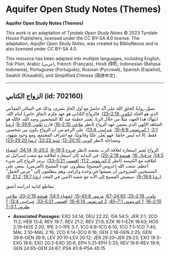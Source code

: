 # Aquifer Open Study Notes (Themes)

**Aquifer Open Study Notes (Themes)**

This work is an adaptation of *Tyndale Open Study Notes* © 2023 Tyndale House Publishers, licensed under the CC BY\-SA 4\.0 license. The adaptation, *Aquifer Open Study Notes*, was created by BiblioNexus and is also licensed under CC BY\-SA 4\.0\.

This resource has been adapted into multiple languages, including English, Tok Pisin, Arabic (عربي), French (Français), Hindi (हिंदी), Indonesian (Bahasa Indonesia), Portuguese (Português), Russian (Русский), Spanish (Español), Swahili (Kiswahili), and Simplified Chinese (简体中文).



--------------------------------

## الزواج الكتابي (id: 702160)

تصوِّر روايةُ الخلقِ اللهَ على أنَّه حاضرٌ مع أول اتّحادٍ بشري، وذلك في المكان المقدَّس الذي هو الجنّة ([تكوين 2:18–25](https://ref.ly/Gen2:18-Gen2:25)). فالزواج الكتابي هو عهد ملزم (اتفاق خاص) أمام الله. انتهاك هذا العهد، مثلًا من خلال الزنا، يُعتبر خطيئة ضد كلا الشخصين وضد الله. فالله هو الشاهد الإلهي الذي يضمن عهد الزواج (انظر [ملاخي 2:10–16](https://ref.ly/Mal2:10-Mal2:16); قارن [تكوين 39:6–9](https://ref.ly/Gen39:6-Gen39:9); [إرميا 3:1](https://ref.ly/Jer3:1); [1 كورنثوس 6:9–10](https://ref.ly/1Cor6:9-1Cor6:10); [عبرانيين 13:4](https://ref.ly/Heb13:4)). على الرغم من أن الزواج يكون بين شخصين فقط، إلا أنه ليس خاصًا. فهو يُعلن علنًا وقانونيًا، مع اعتراف المجتمع، ومع وجود شهود، ومساءلة (انظر [لاويين 20:10–12](https://ref.ly/Lev20:10-Lev20:12); [تثنية 22:22](https://ref.ly/Deut22:22); [إرميا 29:20–23](https://ref.ly/Jer29:20-Jer29:23)).

الزواج يُعتبر استعارة لعلاقة الرب بشعبه (انظر [خروج 19:3–6](https://ref.ly/Exod19:3-Exod19:6); [20:2–6](https://ref.ly/Exod20:2-Exod20:6); [34:14](https://ref.ly/Exod34:14); [إشعياء 54:5](https://ref.ly/Isa54:5); [حزقيال 16](https://ref.ly/Ezek16:1-Ezek16:63); [هوشع 2:19–20](https://ref.ly/Hos2:19-Hos2:20)). في البداية كان استعارة لعلاقته مع شعب إسرائيل ثم لعلاقته مع الكنيسة (انظر [2 كورنثوس 11:2](https://ref.ly/2Cor11:2); [أفسس 5:21–33](https://ref.ly/Eph5:21-Eph5:33)). يرمز الزواج إلى شيء أعظم. شعب الله (عروس المسيح) ينتظرون عودة المسيح (العريس). ينبغي على المسيحيين المتزوجين أن يعيشوا في وحدة وكرامة، وهم يتطلعون إلى "عرس الحمل" ([رؤيا 19:6–9](https://ref.ly/Rev19:6-Rev19:9)). سيعيش المسيح إلى الأبد مع شعبه الأمين في المجد ([رؤيا 19:7](https://ref.ly/Rev19:7); [21:2](https://ref.ly/Rev21:2), [9](https://ref.ly/Rev21:9)).

مقاطع كتابية لدراسة أعمق

[تكوين 2:18–25](https://ref.ly/Gen2:18-Gen2:25); [24:65–67](https://ref.ly/Gen24:65-Gen24:67); [مزمور 45:8–15](https://ref.ly/Ps45:8-Ps45:15); [إشعياء 54:5](https://ref.ly/Isa54:5); [هوشع 2:19–20](https://ref.ly/Hos2:19-Hos2:20); [ملاخي 2:10–16](https://ref.ly/Mal2:10-Mal2:16); [1 كورنثوس 7:1–40](https://ref.ly/1Cor7:1-1Cor7:40); [2 كورنثوس 6:14–16](https://ref.ly/2Cor6:14-2Cor6:16); [أفسس 5:21–33](https://ref.ly/Eph5:21-Eph5:33); [عبرانيين 13:4](https://ref.ly/Heb13:4); [1 بطرس 3:1–7](https://ref.ly/1Pet3:1-1Pet3:7)

* **Associated Passages:** EXO 34:14; DEU 22:22; ISA 54:5; JER 3:1; 2CO 11:2; HEB 13:4; REV 19:7; REV 21:2; REV 21:9; EZK 16:1–EZK 16:63; HOS 2:19–HOS 2:20; 1PE 3:1–1PE 3:7; 1CO 6:9–1CO 6:10; 1CO 7:1–1CO 7:40; MAL 2:10–MAL 2:16; 2CO 6:14–2CO 6:16; GEN 2:18–GEN 2:25; GEN 39:6–GEN 39:9; LEV 20:10–LEV 20:12; JER 29:20–JER 29:23; EXO 19:3–EXO 19:6; EXO 20:2–EXO 20:6; EPH 5:21–EPH 5:33; REV 19:6–REV 19:9; GEN 24:65–GEN 24:67; PSA 45:8–PSA 45:15

